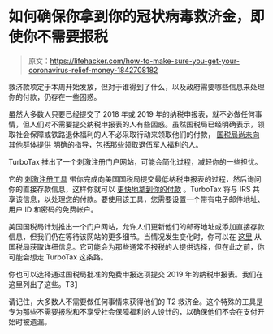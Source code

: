 # 如何确保你拿到你的冠状病毒救济金，即使你不需要报税

> 原文：<https://lifehacker.com/how-to-make-sure-you-get-your-coronavirus-relief-money-1842708182>

救济款项定于本周开始发放，但对于谁得到了什么，以及政府需要哪些信息来处理你的付款，仍存在一些困惑。



虽然大多数人只要已经提交了 2018 年或 2019 年的纳税申报表，就不必做任何事情，但人们对不需要提交纳税申报表的人有些困惑。虽然国税局已经明确表示，领取社会保障或铁路退休福利的人不必采取行动来领取他们的付款， [国税局尚未向其他群体提供](https://www.irs.gov/coronavirus) 明确的指导，包括那些领取退伍军人福利的人。

TurboTax 推出了一个刺激注册门户网站，可能会简化过程，减轻你的一些担忧。

它的 [刺激注册工具](https://turbotax.intuit.com/stimulus-check/) 带你完成向美国国税局提交最低纳税申报表的过程，然后询问你的直接存款信息，这样你就可以 [更快地拿到你的付款](https://twocents.lifehacker.com/heres-when-youll-get-your-coronavirus-relief-check-1842652396) 。TurboTax 将与 IRS 共享该信息，以处理您的付款。要使用该工具，您需要设置一个带有电子邮件地址、用户 ID 和密码的免费帐户。

美国国税局计划推出一个门户网站，允许人们更新他们的邮寄地址或添加直接存款信息，但我们仍在等待该网站的更多细节。当情况发生变化时，你可以在 [这里](https://www.irs.gov/coronavirus) 从国税局获取详细信息。它可能会为那些通常不报税的人提供选择，但在此之前，你可能会想走 TurboTax 这条路。

你也可以选择通过国税局批准的免费申报选项提交 2019 年的纳税申报表。我们在这里列出了这些。T3】

请记住，大多数人不需要做任何事情来获得他们的 T2 救济金。这个特殊的工具是专为那些不需要报税和不享受社会保障福利的人设计的，以确保他们不会在支付开始时被遗漏。